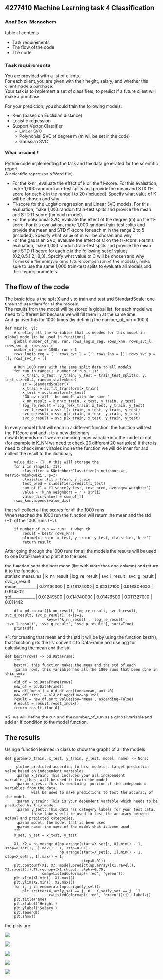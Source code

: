  
## 4277410  Machine Learning task 4 Classification
### Asaf Ben-Menachem

table of contents<br>
* Task requirements
* The flow of the code
* The code

### Task requirements
You are provided with a list of clients.
<br>For each client, you are given with their height, salary, and whether this client made a purchase.
<br>Your task is to implement a set of classifiers, to predict if a future client will make a purchase. 

For your prediction, you should train the following models:
* K-nn (based on Euclidian distance)
* Logistic regression 
* Support Vector Classifier
    - Linear SVC 
    - Polynomial SVC of degree m (m will be set in the code)
    - Gaussian SVC  

#### What to submit? 
Python code implementing the task and the data generated for the scientific report. <br> 
A scientific report (as a Word file): 

* For the k-nn, evaluate the effect of k on the f1-score. For this evaluation, make 1,000 random train-test splits and provide the mean and STD f1-score for each k in the range 1 to 20 (included). Specify what value of K will be chosen and why 
* F1-score for the Logistic regression and Linear SVC models. For this evaluation, make 1,000 random train-test splits and provide the mean and STD f1-score (for each model). 
* For the polynomial SVC, evaluate the effect of the degree (m) on the f1-score. For this evaluation, make 1,000 random train-test splits and provide the mean and STD f1-score for each m in the range 2 to 5 (included). Specify what value of m will be chosen and why 
* For the gaussian SVC, evaluate the effect of C on the f1-score. For this evaluation, make 1,000 random train-test splits and provide the mean and STD f1-score for each c in the following set of values (0.2,0.5,1.2,1.8,3). Specify what value of C will be chosen and why    
To make a fair analysis (and future comparison of the models), make sure to use the same 1,000 
train-test splits to evaluate all models and their hyperparameters. 

## The flow of the code
The basic idea is the split X and y to train and test and StandardScaler one time and use them for all the models. 
<br>
The results from the model will be stored in global list, for each  model we need to Different list because we will fill them in at the same time. <br>
And go over this for 1000 times (by defining the number_of_run = 1000)

    def main(x, y):
        # creting all the variables that is needed for this model in global mode (to be used in functions)
        global number_of_run, run, rows_logis_reg, rows_knn, rows_svc_l, rows_svc_p, rows_svc_r
        number_of_run = 1000; run = 1
        rows_logis_reg = []; rows_svc_l = []; rows_knn = []; rows_svc_p = []; rows_svc_r = []

        # Run 1000 runs with the same split data to all models
        for run in range(1, number_of_run + 1):
            x_train, x_test, y_train, y_test = train_test_split(x, y, test_size=0.4, random_state=None)
            sc = StandardScaler()
            x_train = sc.fit_transform(x_train)
            x_test = sc.transform(x_test)
            "GO over all  the models with the same "
            k_nn_result = k_nn(x_train, x_test, y_train, y_test)
            log_re_result = log_re(x_train, x_test, y_train, y_test)
            svc_l_result = svc_l(x_train, x_test, y_train, y_test)
            svc_g_result = svc_g(x_train, x_test, y_train, y_test)
            svc_p_result = svc_p(x_train, x_test, y_train, y_test)

In every model (that will each in a different function) the function will test the F1Score and add it to a new dictionary <br> 
now it depends on if we are checking inner variable into the model or not (for example in K_NN we need to check 20 different 20 variables)
if there  is need to check inner virables indise the function we will do inner for and collect the result to the dictionary <br>

        value_dic = {}  # this will storage the
        for i in range(1, 21):
            classifier = KNeighborsClassifier(n_neighbors=i, metric='minkowski', p=2)
            classifier.fit(x_train, y_train)
            test_pred = classifier.predict(x_test)
            sum_of_f1 = f1_score(y_test, test_pred, average='weighted')
            value = 'k_nn neighbors = ' + str(i)
            value_dic[value] = sum_of_f1
        rows_knn.append(value_dic)

that will collect all the scores for all the 1000 runs. <br>
When reached the 1000 run the function will return the mean and the std (*1)  of the 1000 runs (*2).<dr>

        if number_of_run == run:  # when th
            result = bestr(rows_knn)
            plotme(x_train, x_test, y_train, y_test, classifier,'k_nn')
            return result


After going through the 1000 runs for all the models the results will be used to one DataFrame and print it to the user.

the function sorts the best mean (list with more than one column) and return it to the function.<br>
statistic measures |    k_nn_result | log_re_result | svc_l_result | svc_g_result | svc_p_result <br>
mean__________               |  0.91190300     |  0.818174000   |  0.82387100    |  0.916804000  |    0.914802 <br>
std____________                |  0.01249500     |  0.014740000    |  0.01476500 |     0.011327000 |      0.011442  <br>


        df = pd.concat([k_nn_result, log_re_result, svc_l_result, svc_g_result, svc_p_result], axis=1,
                       keys=['k_nn_result', 'log_re_result', 'svc_l_result', 'svc_g_result', 'svc_p_result'], sort=True)
        print(df)

*1: for creating that mean and the std it will be by using the function bestr(), that function gets the list<dr>
convert it to DataFrame and use agg for calculating the mean and the str.
<br>




    def bestr(rows) -> pd.DataFrame:
        """
        bestr() this function makes the mean and the std of each
        :param rows: this variable has all the 1000 runs that been done in this code
        """
        old_df = pd.DataFrame(rows)
        new_df = pd.DataFrame()
        new_df['mean'] = old_df.agg(func=mean, axis=0)
        new_df['std'] = old_df.agg(func=np.std)
        result = new_df.sort_values(by='mean', ascending=False)
        #result = result.reset_index()
        return result.iloc[0]

*2: we will define the run and the number_of_run as a global variable and add an if condition to the model function. <dr>



## The results
Using a function learned in class to show the graphs of all the models


    def plotme(x_train, x_test, y_train, y_test, model, name) -> None:
        """
         plotme predicted according to his  models a target prediction value based on independent variables
         :param x_train: This includes your all independent variables,these will be used to train the model
         :param x_test: This is remaining  portion of the independent variables from the data,
                will be used to make predictions to test the accuracy of the model.
         :param y_train: This is your dependent variable which needs to be predicted by this model
         :param y_test: This data has category labels for your test data,
                these labels will be used to test the accuracy between actual and predicted categories.
         :param model: the model that is been used
         :param name: the name of the model that is been used
        """
        X_set, y_set = x_test, y_test
    
        X1, X2 = np.meshgrid(np.arange(start=X_set[:, 0].min() - 1, stop=X_set[:, 0].max() + 1, step=0.01),
                             np.arange(start=X_set[:, 1].min() - 1, stop=X_set[:, 1].max() + 1,
                                       step=0.01))
        plt.contourf(X1, X2, model.predict(np.array([X1.ravel(), X2.ravel()]).T).reshape(X1.shape), alpha=0.75,
                     cmap=ListedColormap(('red', 'green')))
        plt.xlim(X1.min(), X1.max())
        plt.ylim(X2.min(), X2.max())
        for i, j in enumerate(np.unique(y_set)):
            plt.scatter(X_set[y_set == j, 0], X_set[y_set == j, 1],
                        c=ListedColormap(('red', 'green'))(i), label=j)
        plt.title(name)
        plt.xlabel('Height')
        plt.ylabel('Salary')
        plt.legend()
        plt.show()

the plots are:

![](graph/K_NN.png)

![](graph/SVC_G.png)

 ![](graph/SVC_L.png)
 
 ![](graph/SVC_P.png)

![](graph/log_re.png)
